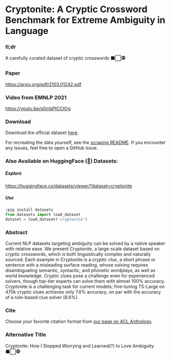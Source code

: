 # Cryptonite: A Cryptic Crossword Benchmark for Extreme Ambiguity in Language

### tl;dr

A carefully curated dataset of cryptic crosswords :black_large_square::white_large_square::detective:

### Paper

https://arxiv.org/pdf/2103.01242.pdf

### Video from EMNLP 2021
https://youtu.be/s0mbPtCCtOg

### Download
Download the official dataset [here](https://github.com/aviaefrat/cryptonite/blob/main/data/cryptonite-official-split.zip?raw=true).

For recreating the data yourself, see the [scraping README](https://github.com/aviaefrat/cryptonite/blob/main/cryptonite/scraping/README.md). If you encounter any issues, feel free to open a GitHub issue.

### Also Available on HuggingFace (:hugs:) Datasets:

##### Explore
https://huggingface.co/datasets/viewer/?dataset=cryptonite

##### Use
```python
!pip install datasets
from datasets import load_dataset
dataset = load_dataset('cryptonite')
```

### Abstract

Current NLP datasets targeting ambiguity can be solved by a native speaker with relative ease.
We present Cryptonite, a large-scale dataset based on _cryptic_ crosswords, which is both linguistically complex and naturally sourced.
Each example in Cryptonite is a _cryptic clue_, a short phrase or sentence with a misleading surface reading, whose solving requires disambiguating semantic, syntactic, and phonetic wordplays, as well as world knowledge.
Cryptic clues pose a challenge even for experienced solvers, though top-tier experts can solve them with almost 100% accuracy.
Cryptonite is a challenging task for current models; fine-tuning T5-Large on 470k cryptic clues achieves only 7.6% accuracy, on par with the accuracy of a rule-based clue solver (8.6%).

### Cite
Choose your favorite citation format from [our page on ACL Anthology](https://aclanthology.org/2021.emnlp-main.344/).

### Alternative Title
Cryptonite: How I Stopped Worrying and Learned(?) to Love Ambiguity :black_large_square::white_large_square::detective:
